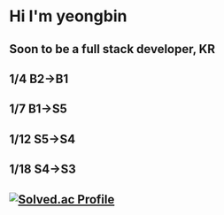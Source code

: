 # Hi I'm yeongbin

## Soon to be a full stack developer, KR

## 1/4 B2->B1
## 1/7 B1->S5
## 1/12 S5->S4
## 1/18 S4->S3

## [![Solved.ac Profile](http://mazassumnida.wtf/api/generate_badge?boj=monahn)](https://solved.ac/monahn)
